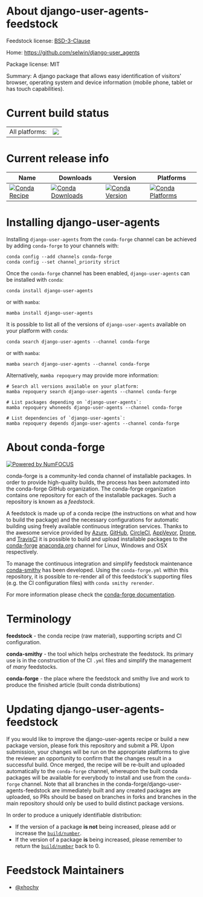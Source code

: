 About django-user-agents-feedstock
==================================

Feedstock license: [BSD-3-Clause](https://github.com/conda-forge/django-user-agents-feedstock/blob/main/LICENSE.txt)

Home: https://github.com/selwin/django-user_agents

Package license: MIT

Summary: A django package that allows easy identification of visitors' browser, operating system and device information (mobile phone, tablet or has touch capabilities).

Current build status
====================


<table><tr><td>All platforms:</td>
    <td>
      <a href="https://dev.azure.com/conda-forge/feedstock-builds/_build/latest?definitionId=17955&branchName=main">
        <img src="https://dev.azure.com/conda-forge/feedstock-builds/_apis/build/status/django-user-agents-feedstock?branchName=main">
      </a>
    </td>
  </tr>
</table>

Current release info
====================

| Name | Downloads | Version | Platforms |
| --- | --- | --- | --- |
| [![Conda Recipe](https://img.shields.io/badge/recipe-django--user--agents-green.svg)](https://anaconda.org/conda-forge/django-user-agents) | [![Conda Downloads](https://img.shields.io/conda/dn/conda-forge/django-user-agents.svg)](https://anaconda.org/conda-forge/django-user-agents) | [![Conda Version](https://img.shields.io/conda/vn/conda-forge/django-user-agents.svg)](https://anaconda.org/conda-forge/django-user-agents) | [![Conda Platforms](https://img.shields.io/conda/pn/conda-forge/django-user-agents.svg)](https://anaconda.org/conda-forge/django-user-agents) |

Installing django-user-agents
=============================

Installing `django-user-agents` from the `conda-forge` channel can be achieved by adding `conda-forge` to your channels with:

```
conda config --add channels conda-forge
conda config --set channel_priority strict
```

Once the `conda-forge` channel has been enabled, `django-user-agents` can be installed with `conda`:

```
conda install django-user-agents
```

or with `mamba`:

```
mamba install django-user-agents
```

It is possible to list all of the versions of `django-user-agents` available on your platform with `conda`:

```
conda search django-user-agents --channel conda-forge
```

or with `mamba`:

```
mamba search django-user-agents --channel conda-forge
```

Alternatively, `mamba repoquery` may provide more information:

```
# Search all versions available on your platform:
mamba repoquery search django-user-agents --channel conda-forge

# List packages depending on `django-user-agents`:
mamba repoquery whoneeds django-user-agents --channel conda-forge

# List dependencies of `django-user-agents`:
mamba repoquery depends django-user-agents --channel conda-forge
```


About conda-forge
=================

[![Powered by
NumFOCUS](https://img.shields.io/badge/powered%20by-NumFOCUS-orange.svg?style=flat&colorA=E1523D&colorB=007D8A)](https://numfocus.org)

conda-forge is a community-led conda channel of installable packages.
In order to provide high-quality builds, the process has been automated into the
conda-forge GitHub organization. The conda-forge organization contains one repository
for each of the installable packages. Such a repository is known as a *feedstock*.

A feedstock is made up of a conda recipe (the instructions on what and how to build
the package) and the necessary configurations for automatic building using freely
available continuous integration services. Thanks to the awesome service provided by
[Azure](https://azure.microsoft.com/en-us/services/devops/), [GitHub](https://github.com/),
[CircleCI](https://circleci.com/), [AppVeyor](https://www.appveyor.com/),
[Drone](https://cloud.drone.io/welcome), and [TravisCI](https://travis-ci.com/)
it is possible to build and upload installable packages to the
[conda-forge](https://anaconda.org/conda-forge) [anaconda.org](https://anaconda.org/)
channel for Linux, Windows and OSX respectively.

To manage the continuous integration and simplify feedstock maintenance
[conda-smithy](https://github.com/conda-forge/conda-smithy) has been developed.
Using the ``conda-forge.yml`` within this repository, it is possible to re-render all of
this feedstock's supporting files (e.g. the CI configuration files) with ``conda smithy rerender``.

For more information please check the [conda-forge documentation](https://conda-forge.org/docs/).

Terminology
===========

**feedstock** - the conda recipe (raw material), supporting scripts and CI configuration.

**conda-smithy** - the tool which helps orchestrate the feedstock.
                   Its primary use is in the construction of the CI ``.yml`` files
                   and simplify the management of *many* feedstocks.

**conda-forge** - the place where the feedstock and smithy live and work to
                  produce the finished article (built conda distributions)


Updating django-user-agents-feedstock
=====================================

If you would like to improve the django-user-agents recipe or build a new
package version, please fork this repository and submit a PR. Upon submission,
your changes will be run on the appropriate platforms to give the reviewer an
opportunity to confirm that the changes result in a successful build. Once
merged, the recipe will be re-built and uploaded automatically to the
`conda-forge` channel, whereupon the built conda packages will be available for
everybody to install and use from the `conda-forge` channel.
Note that all branches in the conda-forge/django-user-agents-feedstock are
immediately built and any created packages are uploaded, so PRs should be based
on branches in forks and branches in the main repository should only be used to
build distinct package versions.

In order to produce a uniquely identifiable distribution:
 * If the version of a package **is not** being increased, please add or increase
   the [``build/number``](https://docs.conda.io/projects/conda-build/en/latest/resources/define-metadata.html#build-number-and-string).
 * If the version of a package **is** being increased, please remember to return
   the [``build/number``](https://docs.conda.io/projects/conda-build/en/latest/resources/define-metadata.html#build-number-and-string)
   back to 0.

Feedstock Maintainers
=====================

* [@xhochy](https://github.com/xhochy/)

